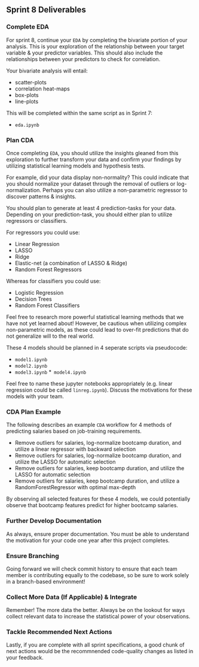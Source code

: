 ## Sprint 8 Deliverables

### Complete EDA 

For sprint 8, continue your `EDA` by completing the bivariate portion of your analysis. This is your exploration of the relationship between your target variable & your predictor variables. This should also include the relationships between your predictors to check for correlation.

Your bivariate analysis will entail:
* scatter-plots
* correlation heat-maps
* box-plots
* line-plots

This will be completed within the same script as in Sprint 7:

* `eda.ipynb`

### Plan CDA

Once completing `EDA`, you should utilize the insights gleaned from this exploration to further transform your data and confirm your findings by utilizing statistical learning models and hypothesis tests.

For example, did your data display non-normality? This could indicate that you should normalize your dataset through the removal of outliers or log-normalization. Perhaps you can also utilize a non-parametric regressor to discover patterns & insights.

You should plan to generate at least 4 prediction-tasks for your data. Depending on your prediction-task, you should either plan to utilize regressors or classifiers.

For regressors you could use:
* Linear Regression
* LASSO
* Ridge
* Elastic-net (a combination of LASSO & Ridge)
* Random Forest Regressors

Whereas for classifiers you could use:
* Logistic Regression
* Decision Trees
* Random Forest Classifiers

Feel free to research more powerful statistical learning methods that we have not yet learned about! However, be cautious when utilizing complex non-parametric models, as these could lead to over-fit predictions that do not generalize will to the real world.

These 4 models should be planned in 4 seperate scripts via pseudocode:

* `model1.ipynb`
* `model2.ipynb`
* `model3.ipynb`
*` model4.ipynb`

Feel free to name these jupyter notebooks appropriately (e.g. linear regression could be called `linreg.ipynb`). Discuss the motivations for these models with your team.

### CDA Plan Example

The following describes an example `CDA` workflow for 4 methods of predicting salaries based on job-training requirements.

* Remove outliers for salaries, log-normalize bootcamp duration, and utilize a linear regressor with backward selection
* Remove outliers for salaries, log-normalize bootcamp duration, and utilize the LASSO for automatic selection
* Remove outliers for salaries, keep bootcamp duration, and utilize the LASSO for automatic selection
* Remove outliers for salaries, keep bootcamp duration, and utilize a RandomForestRegressor with optimal max-depth

By observing all selected features for these 4 models, we could potentially observe that bootcamp features predict for higher bootcamp salaries.

### Further Develop Documentation

As always, ensure proper documentation. You must be able to understand the motivation for your code one year after this project completes.

### Ensure Branching

Going forward we will check commit history to ensure that each team member is contributing equally to the codebase, so be sure to work solely in a branch-based environment!

### Collect More Data (If Applicable) & Integrate

Remember! The more data the better. Always be on the lookout for ways collect relevant data to increase the statistical power of your observations.

### Tackle Recommended Next Actions

Lastly, if you are complete with all sprint specifications, a good chunk of next actions would be the recommnended code-quality changes as listed in your feedback.
